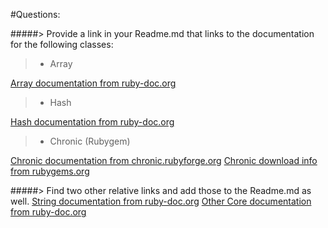 #Questions:

#####> Provide a link in your Readme.md that links to the documentation for the following classes:

>*  Array

[Array documentation from ruby-doc.org](http://ruby-doc.org/core-2.3.0/Array.html "Array documentation")

>*  Hash

[Hash documentation from ruby-doc.org](https://ruby-doc.org/core-2.3.0/Hash.html "Hash documentation")

>*  Chronic (Rubygem)

[Chronic documentation from chronic.rubyforge.org](http://chronic.rubyforge.org/ "Chronic documentation")
[Chronic download info from rubygems.org](https://rubygems.org/gems/chronic/versions/0.10.2 "Current version info")

#####> Find two other relative links and add those to the Readme.md as well.
[String documentation from ruby-doc.org](http://ruby-doc.org/core-2.3.1/String.html "String Documentation")
[Other Core documentation from ruby-doc.org](http://ruby-doc.org/core-2.3.1/ "All the ruby core info you could ever want!")

